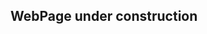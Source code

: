 <html>
<head>
<title>Hellow!</title>

</head>
<body>
<h2>WebPage under construction</h2></body>
</html>



